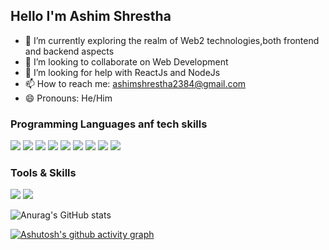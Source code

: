## Hello I'm Ashim Shrestha

- 🌱 I’m currently exploring the realm of Web2 technologies,both frontend and backend aspects
- 👯 I’m looking to collaborate on Web Development
- 🤔 I’m looking for help with ReactJs and NodeJs
- 📫 How to reach me: ashimshrestha2384@gmail.com
- 😄 Pronouns: He/Him

### Programming Languages anf tech skills
<p>
    <img src="https://img.shields.io/badge/HTML5-E34F26?style=for-the-badge&logo=html5&logoColor=white" />
    <img src="https://img.shields.io/badge/CSS-1572B6?style=for-the-badge&logo=css3&logoColor=white"/>
    <img src ="https://img.shields.io/badge/javascript-%23323330.svg?style=for-the-badge&logo=javascript&logoColor=%23F7DF1E"/>
    <img src="https://img.shields.io/badge/React-61DAFB?style=for-the-badge&logo=react&logoColor=white"/>
    <img src="https://img.shields.io/badge/Node.js-339933?style=for-the-badge&logo=node.js&logoColor=white"/>
    <img src="https://img.shields.io/badge/C-00599C?style=for-the-badge&logo=c&logoColor=white"/>
    <img src="https://img.shields.io/badge/C++-00599C?style=for-the-badge&logo=c%2B%2B&logoColor=white"/>
    <img src="https://img.shields.io/badge/MySQL-4479A1?style=for-the-badge&logo=mysql&logoColor=white"/>
    <img src="https://img.shields.io/badge/Solidity-363636?style=for-the-badge&logo=solidity&logoColor=white"/>
 </p>
   
  ### Tools & Skills
<p>
    <img src="https://img.shields.io/badge/Visual%20Studio%20Code-0078d7.svg?style=for-the-badge&logo=visual-studio-code&logoColor=white" />
    <img src ="https://img.shields.io/badge/github-%23121011.svg?style=for-the-badge&logo=github&logoColor=white"/>
  </p>

![Anurag's GitHub stats](https://github-readme-stats.vercel.app/api?username=Ashim-Stha&show_icons=true)

[![Ashutosh's github activity graph](https://github-readme-activity-graph.cyclic.app/graph?username=Ashim-Stha)](https://github.com/ashutosh00710/github-readme-activity-graph)

